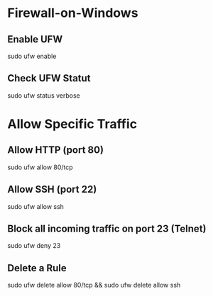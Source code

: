 # Firewall-on-Windows
<h2>Enable UFW</h2>
<p>sudo ufw enable</p>
<h2>Check UFW Statut</h2>
<p>sudo ufw status verbose</p>
<h1>Allow Specific Traffic</h1>
<h2>Allow HTTP (port 80)</h2>
<p>sudo ufw allow 80/tcp</p>
<h2>Allow SSH (port 22)</h2>
<p>sudo ufw allow ssh</p>
<h2>Block all incoming traffic on port 23 (Telnet)</h2>
<p>sudo ufw deny 23</p>
<h2>Delete a Rule</h2>
<p>sudo ufw delete allow 80/tcp && sudo ufw delete allow ssh </p>

